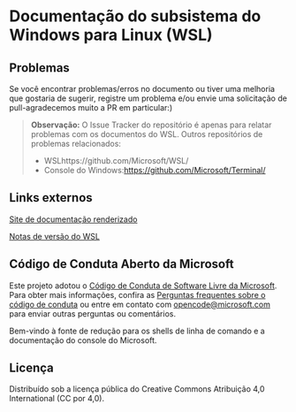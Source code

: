 # <a name="windows-subsystem-for-linux-wsl-documentation"></a>Documentação do subsistema do Windows para Linux (WSL)

## <a name="issues"></a>Problemas
Se você encontrar problemas/erros no documento ou tiver uma melhoria que gostaria de sugerir, registre um problema e/ou envie uma solicitação de pull-agradecemos muito a PR em particular:)

> **Observação:** O Issue Tracker do repositório é apenas para relatar problemas com os documentos do WSL. Outros repositórios de problemas relacionados:
> * WSLhttps://github.com/Microsoft/WSL/
> * Console do Windows:https://github.com/Microsoft/Terminal/

## <a name="external-links"></a>Links externos

[Site de documentação renderizado](https://docs.microsoft.com/windows/wsl/) 

[Notas de versão do WSL](https://docs.microsoft.com/windows/wsl/release-notes)

## <a name="microsoft-open-source-code-of-conduct"></a>Código de Conduta Aberto da Microsoft

Este projeto adotou o [Código de Conduta de Software Livre da Microsoft](https://opensource.microsoft.com/codeofconduct/).
Para obter mais informações, confira as [Perguntas frequentes sobre o código de conduta](https://opensource.microsoft.com/codeofconduct/faq/) ou entre em contato com [opencode@microsoft.com](mailto:opencode@microsoft.com) para enviar outras perguntas ou comentários.

Bem-vindo à fonte de redução para os shells de linha de comando e a documentação do console do Microsoft.

## <a name="license"></a>Licença
Distribuído sob a licença pública do Creative Commons Atribuição 4,0 International (CC por 4,0).
